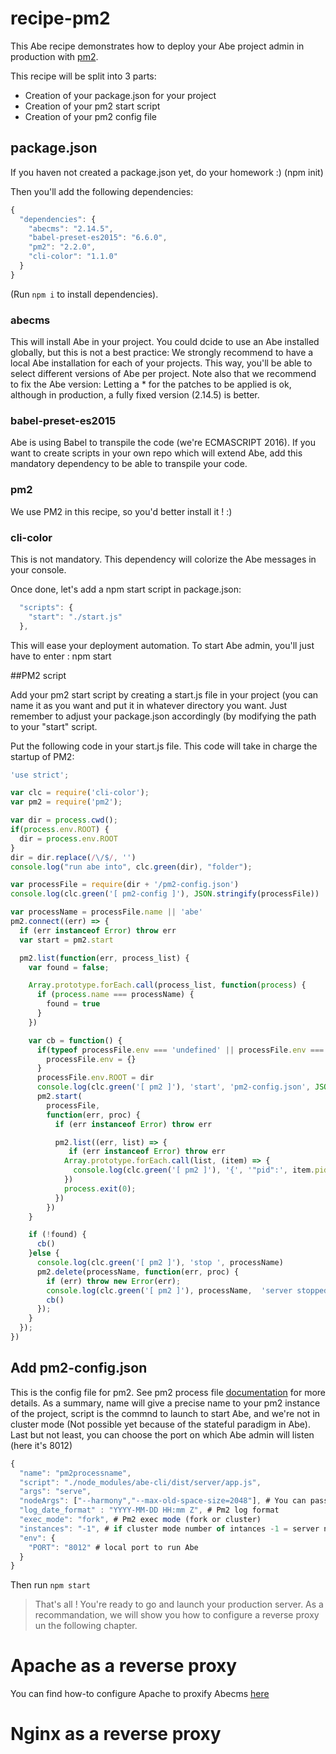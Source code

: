 # recipe-pm2
This Abe recipe demonstrates how to deploy your Abe project admin in production with [pm2](https://github.com/Unitech/pm2).

This recipe will be split into 3 parts:

- Creation of your package.json for your project
- Creation of your pm2 start script
- Creation of your pm2 config file

## package.json

If you haven not created a package.json yet, do your homework :) (npm init)

Then you'll add the following dependencies:

```javascript
{
  "dependencies": {
    "abecms": "2.14.5",
    "babel-preset-es2015": "6.6.0",
    "pm2": "2.2.0",
    "cli-color": "1.1.0"
  }
}
``` 

(Run `npm i` to install dependencies).

### abecms
This will install Abe in your project. You could dcide to use an Abe installed globally, but this is not a best practice: We strongly recommend to have a local Abe installation for each of your projects. This way, you'll be able to select different versions of Abe per project.
Note also that we recommend to fix the Abe version: Letting a * for the patches to be applied is ok, although in production, a fully fixed version (2.14.5) is better.

### babel-preset-es2015
Abe is using Babel to transpile the code (we're ECMASCRIPT 2016). If you want to create scripts in your own repo which will extend Abe, add this mandatory dependency to be able to transpile your code.

### pm2
We use PM2 in this recipe, so you'd better install it ! :)

### cli-color
This is not mandatory. This dependency will colorize the Abe messages in your console.

Once done, let's add a npm start script in package.json:

```javascript
  "scripts": {
    "start": "./start.js"
  },
```
This will ease your deployment automation. To start Abe admin, you'll just have to enter : npm start

##PM2 script

Add your pm2 start script by creating a start.js file in your project (you can name it as you want and put it in whatever directory you want. Just remember to adjust your package.json accordingly (by modifying the path to your "start" script.

Put the following code in your start.js file. This code will take in charge the startup of PM2:

```javascript
'use strict';

var clc = require('cli-color');
var pm2 = require('pm2');

var dir = process.cwd();
if(process.env.ROOT) {
  dir = process.env.ROOT
}
dir = dir.replace(/\/$/, '')
console.log("run abe into", clc.green(dir), "folder");

var processFile = require(dir + '/pm2-config.json')
console.log(clc.green('[ pm2-config ]'), JSON.stringify(processFile))

var processName = processFile.name || 'abe'
pm2.connect((err) => {
  if (err instanceof Error) throw err
  var start = pm2.start

  pm2.list(function(err, process_list) {
    var found = false;

    Array.prototype.forEach.call(process_list, function(process) {
      if (process.name === processName) {
        found = true
      }
    })

    var cb = function() {
      if(typeof processFile.env === 'undefined' || processFile.env === null) {
        processFile.env = {}
      }
      processFile.env.ROOT = dir
      console.log(clc.green('[ pm2 ]'), 'start', 'pm2-config.json', JSON.stringify(processFile))
      pm2.start(
        processFile,
        function(err, proc) {
          if (err instanceof Error) throw err

          pm2.list((err, list) => {
             if (err instanceof Error) throw err
            Array.prototype.forEach.call(list, (item) => {
              console.log(clc.green('[ pm2 ]'), '{', '"pid":', item.pid + ',', '"process":', '"' + item.name + '"', '}')
            })
            process.exit(0);
          })
        })
    }

    if (!found) {
      cb()
    }else {
      console.log(clc.green('[ pm2 ]'), 'stop ', processName)
      pm2.delete(processName, function(err, proc) {
        if (err) throw new Error(err);
        console.log(clc.green('[ pm2 ]'), processName,  'server stopped')
        cb()
      });
    }
  });
})
```

## Add pm2-config.json

This is the config file for pm2. See pm2 process file [documentation](http://pm2.keymetrics.io/docs/usage/application-declaration/) for more details.
As a summary, name will give a precise name to your pm2 instance of the project, script is the commnd to launch to start Abe, and we're not in cluster mode (Not possible yet because of the stateful paradigm in Abe).
Last but not least, you can choose the port on which Abe admin will listen (here it's 8012)

```javascript
{
  "name": "pm2processname",
  "script": "./node_modules/abe-cli/dist/server/app.js",
  "args": "serve",
  "nodeArgs": ["--harmony","--max-old-space-size=2048"], # You can pass node arguments here
  "log_date_format" : "YYYY-MM-DD HH:mm Z", # Pm2 log format
  "exec_mode": "fork", # Pm2 exec mode (fork or cluster)
  "instances": "-1", # if cluster mode number of intances -1 = server number of cpus -1 
  "env": {
    "PORT": "8012" # local port to run Abe
  }
}
```

Then run `npm start`

> That's all ! You're ready to go and launch your production server. As a recommandation, we will show you how to configure a reverse proxy un the following chapter.

# Apache as a reverse proxy

You can find how-to configure Apache to proxify Abecms [here](./REVERSE-APACHE.md)

# Nginx as a reverse proxy
